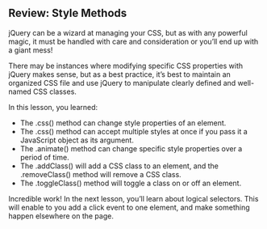 ## Review: Style Methods

jQuery can be a wizard at managing your CSS, but as with any powerful magic, it must be handled with care and consideration or you’ll end up with a giant mess!

There may be instances where modifying specific CSS properties with jQuery makes sense, but as a best practice, it’s best to maintain an organized CSS file and use jQuery to manipulate clearly defined and well-named CSS classes.

In this lesson, you learned:

- The .css() method can change style properties of an element.
- The .css() method can accept multiple styles at once if you pass it a JavaScript object as its argument.
- The .animate() method can change specific style properties over a period of time.
- The .addClass() will add a CSS class to an element, and the .removeClass() method will remove a CSS class.
- The .toggleClass() method will toggle a class on or off an element.

Incredible work! In the next lesson, you’ll learn about logical selectors. This will enable to you add a click event to one element, and make something happen elsewhere on the page.
